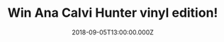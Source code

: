 ---
campaign-uuid: "c-29eb9ba8-5514-49cf-99e6-82f65833baa7"
type: "Competition"
category: "Music"
date: "2018-09-05T13:00:00.000Z"
end-date: "2018-10-05T23:59:00.000Z"
disable-form: false
is_promoted: false
has_entry_page: true
title: "Win Ana Calvi Hunter vinyl edition!"
competition-description: "<p>The third long player from from the BRIT award and double\
  \ Mercury Music Prize-nominated Anna Calvi is finally here and we have a copy of\
  \ Hunter, her brand new album on vinyl edition to one of our lucky members!</p>\r\
  \n<p>Are you Ana Calvi's biggest fan? Click below for a chance to win!</p>"
hero-header: "Win Ana Calvi Hunter vinyl edition!"
terms-confirmation: "N/A"
banner-img: "https://assets.expresslyapp.com/asset-dba0e88a-ecfa-49dc-afd5-f2109e0df16d.jpg"
logo-left-href: "aaa.nme.com"
logo-left-image: "https://assets.expresslyapp.com/asset-7e4b2002-1fcf-4950-8f24-382d654c58f3.jpg"
logo-left-title: "nme aaa"
bg-image-hero: "https://assets.expresslyapp.com/asset-7b6b83db-9fe1-442c-91da-098aca176283.jpg"
bg-image-first: "https://assets.expresslyapp.com/asset-1b7f1472-46a5-417c-9044-80152d01ec30.jpg"
section1-content: "<p>Produced by Nick Launay at Konk Studios in London with some\
  \ further production in LA, the album was recorded with Anna's band - Mally Harpaz\
  \ on various instruments and Alex Thomas on drums - with the addition of Adrian\
  \ Utley from Portishead on keys and Martyn Casey from The Bad Seeds on bass.</p>\r\
  \n<p>Hunter is the embodiment of the feeling of truly letting go. For the songwriter\
  \ and virtuosic guitarist, it was a catharsis, an opportunity to be more truthful\
  \ than ever!</p>\r\n<p>If you can't wait to listen her brand new hits! Enter the\
  \ form below for a chance to win this amazing album, Hunter on vinyl edition!</p>"
entry-title: "Win Ana Calvi Hunter vinyl edition!"
entry-content: "Enter the draw to win Ana Calvi Hunter vinyl edition by completing\
  \ the form below before 23:59 on 5th of October 2018."
has-winner: false
prize-description: "Ana Calvi Hunter vinyl edition"
special-conditions: "Multiple entries are allowed up to one every day."
---